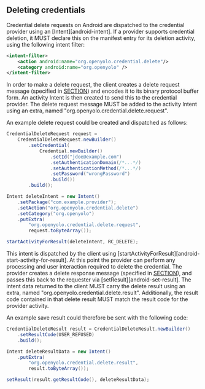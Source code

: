 ## Deleting credentials

Credential delete requests on Android are dispatched to the credential provider
using an [Intent][android-intent]. If a provider supports credential deletion,
it MUST declare this on the manifest entry for its deletion activity,
using the following intent filter:

```xml
<intent-filter>
    <action android:name="org.openyolo.credential.delete"/>
    <category android:name="org.openyolo" />
</intent-filter>
```

In order to make a delete request, the client creates a delete request message
(specified in [SECTION](#delete-request-message)) and encodes it to its binary
protocol buffer form. An activity Intent is then created to send this to the
credential provider. The delete request message MUST be added to the activity
Intent using an extra, named "org.openyolo.credential.delete.request".

An example delete request could be created and dispatched as follows:

```java
CredentialDeleteRequest request =
    CredentialDeleteRequest.newBuilder()
        .setCredential(
            Credential.newBuilder()
                .setId("jdoe@example.com")
                .setAuthenticationDomain(/*...*/)
                .setAuthenticationMethod(/*...*/)
                .setPassword("wrongPassword")
                .build())
        .build();

Intent deleteIntent = new Intent()
    .setPackage("com.example.provider");
    .setAction("org.openyolo.credential.delete")
    .setCategory("org.openyolo")
    .putExtra(
        "org.openyolo.credential.delete.request",
        request.toByteArray());

startActivityForResult(deleteIntent, RC_DELETE);
```

This intent is dispatched by the client using
[startActivityForResult][android-start-activity-for-result]. At this point the
provider can perform any processing and user interaction required to delete
the credential. The provider creates a delete response message (specified in
[SECTION](#delete-response-message)), and passes this back to the requester via
[setResult][android-set-result]. The intent data returned to the
client MUST carry the delete result using an extra, named
"org.openyolo.credential.delete.result". Additionally, the result code
contained in that delete result MUST match the result code for the provider activity.

An example save result could therefore be sent with the following code:

```java
CredentialDeleteResult result = CredentialDeleteResult.newBuilder()
    .setResultCode(USER_REFUSED)
    .build();

Intent deleteResultData = new Intent()
    .putExtra(
        "org.openyolo.credential.delete.result",
        result.toByteArray());

setResult(result.getResultCode(), deleteResultData);
```
